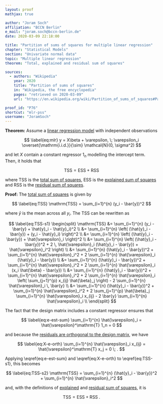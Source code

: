 ```yaml
---
layout: proof
mathjax: true

author: "Joram Soch"
affiliation: "BCCN Berlin"
e_mail: "joram.soch@bccn-berlin.de"
date: 2020-03-09 22:18:00

title: "Partition of sums of squares for multiple linear regression"
chapter: "Statistical Models"
section: "Univariate normal data"
topic: "Multiple linear regression"
theorem: "Total, explained and residual sum of squares"

sources:
  - authors: "Wikipedia"
    year: 2020
    title: "Partition of sums of squares"
    in: "Wikipedia, the free encyclopedia"
    pages: "retrieved on 2020-03-09"
    url: "https://en.wikipedia.org/wiki/Partition_of_sums_of_squares#Partitioning_the_sum_of_squares_in_linear_regression"

proof_id: "P76"
shortcut: "mlr-pss"
username: "JoramSoch"
---
```



**Theorem:** Assume a [linear regression model](/D/mlr) with independent observations

$$ \label{eq:mlr}
y = X\beta + \varepsilon, \; \varepsilon_i \overset{\mathrm{i.i.d.}}{\sim} \mathcal{N}(0, \sigma^2)
$$

and let $X$ contain a constant regressor $1_n$ modelling the intercept term. Then, it holds that

$$ \label{eq:mlr-pss}
\mathrm{TSS} = \mathrm{ESS} + \mathrm{RSS}
$$

where $\mathrm{TSS}$ is the [total sum of squares](/D/tss), $\mathrm{ESS}$ is the [explained sum of squares](/D/ess) and $\mathrm{RSS}$ is the [residual sum of squares](/D/rss).


**Proof:** The [total sum of squares](/D/tss) is given by

$$ \label{eq:TSS}
\mathrm{TSS} = \sum_{i=1}^{n} (y_i - \bar{y})^2
$$

where $\bar{y}$ is the mean across all $y_i$. The $\mathrm{TSS}$ can be rewritten as

$$ \label{eq:TSS-s1}
\begin{split}
\mathrm{TSS} &= \sum_{i=1}^{n} (y_i - \bar{y} + \hat{y}_i - \hat{y}_i)^2 \\
&= \sum_{i=1}^{n} \left( (\hat{y}_i - \bar{y}) + (y_i - \hat{y}_i) \right)^2 \\
&= \sum_{i=1}^{n} \left( (\hat{y}_i - \bar{y}) + \hat{\varepsilon}_i \right)^2 \\
&= \sum_{i=1}^{n} \left( (\hat{y}_i - \bar{y})^2 + 2 \, \hat{\varepsilon}_i (\hat{y}_i - \bar{y}) + \hat{\varepsilon}_i^2 \right) \\
&= \sum_{i=1}^{n} (\hat{y}_i - \bar{y})^2 + \sum_{i=1}^{n} \hat{\varepsilon}_i^2 + 2 \sum_{i=1}^{n} \hat{\varepsilon}_i (\hat{y}_i - \bar{y}) \\
&= \sum_{i=1}^{n} (\hat{y}_i - \bar{y})^2 + \sum_{i=1}^{n} \hat{\varepsilon}_i^2 + 2 \sum_{i=1}^{n} \hat{\varepsilon}_i (x_i \hat{\beta} - \bar{y}) \\
&= \sum_{i=1}^{n} (\hat{y}_i - \bar{y})^2 + \sum_{i=1}^{n} \hat{\varepsilon}_i^2 + 2 \sum_{i=1}^{n} \hat{\varepsilon}_i \left( \sum_{j=1}^{p} x_{ij} \hat{\beta}_j \right) - 2 \sum_{i=1}^{n} \hat{\varepsilon}_i \, \bar{y} \\
&= \sum_{i=1}^{n} (\hat{y}_i - \bar{y})^2 + \sum_{i=1}^{n} \hat{\varepsilon}_i^2 + 2 \sum_{j=1}^{p} \hat{\beta}_j \sum_{i=1}^{n} \hat{\varepsilon}_i x_{ij} - 2 \bar{y} \sum_{i=1}^{n} \hat{\varepsilon}_i \\
\end{split}
$$

The fact that the design matrix includes a constant regressor ensures that

$$ \label{eq:e-est-sum}
\sum_{i=1}^{n} \hat{\varepsilon}_i = \hat{\varepsilon}^\mathrm{T} 1_n = 0
$$

and because the [residuals are orthogonal to the design matrix](/P/mlr-ols), we have

$$ \label{eq:X-e-orth}
\sum_{i=1}^{n} \hat{\varepsilon}_i x_{ij} = \hat{\varepsilon}^\mathrm{T} x_j = 0 \; .
$$

Applying \eqref{eq:e-est-sum} and \eqref{eq:X-e-orth} to \eqref{eq:TSS-s1}, this becomes

$$ \label{eq:TSS-s2}
\mathrm{TSS} = \sum_{i=1}^{n} (\hat{y}_i - \bar{y})^2 + \sum_{i=1}^{n} \hat{\varepsilon}_i^2
$$

and, with the definitions of [explained](/D/ess) and [residual sum of squares](/D/rss), it is

$$ \label{eq:TSS-s3}
\mathrm{TSS} = \mathrm{ESS} + \mathrm{RSS} \; .
$$